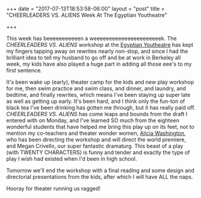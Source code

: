 +++
date = "2017-07-13T18:53:58-06:00"
layout = "post"
title = "CHEERLEADERS VS. ALIENS Week At The Egyptian Youtheatre"

+++

This week has beeeeeeeeeeen a weeeeeeeeeeeeeeeeeeeeeek. The *CHEERLEADERS VS. ALIENS* workshop at the [Egyptian Youtheatre](https://www.egyptiantheatrecompany.org/youtheatre) has kept my fingers tapping away on rewrites nearly non-stop, and since I had the brilliant idea to tell my husband to go off and be at work in Berkeley all week, my kids have also played a huge part in adding all those eee's to my first sentence. 

It's been wake up (early), theater camp for the kids and new play workshop for me, then swim practice and swim class, and dinner, and laundry, and bedtime, and finally rewrites, which means I've been staying up super late as well as getting up early. It's been hard, and I think only the fun-ton of black tea I've been drinking has gotten me through, but it has really paid off. *CHEERLEADERS VS. ALIENS* has come leaps and bounds from the draft I entered with on Monday, and I've learned SO much from the eighteen wonderful students that have helped me bring this play up on its feet, not to mention my co-teachers and theater wonder women, [Alicia Washington](https://www.goodcotheatre.com/), who has been directing the workshop and will direct the world premiere, and Megan Crivello, our super fantastic dramaturg. This beast of a play (with TWENTY CHARACTERS) is funny and tender and exactly the type of play I wish had existed when I'd been in high school. 

Tomorrow we'll end the workshop with a final reading and some design and directorial presentations from the kids, after which I will have ALL the naps. 

Hooray for theater running us ragged! 